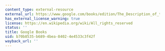 ```yaml
---
content_type: external-resource
external_url: https://www.google.com/books/edition/The_Description_of_the_World/ErGgCwAAQBAJ?hl=en&gbpv=1
has_external_license_warning: true
license: https://en.wikipedia.org/wiki/All_rights_reserved
status: ''
title: Google Books
uid: b70b8535-b689-4bea-8402-4e4533c3f42f
wayback_url: ''
---
```

